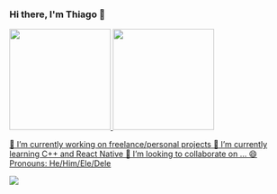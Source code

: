 ### Hi there, I'm Thiago 👋

<div>
  <a href="https://github.com/ThiagoA20">
  <img height="180em" src="https://github-readme-stats.vercel.app/api?username=ThiagoA20&show_icons=true&theme=dracula&include_all_commits=true&count_private=true"/>
  <img height="180em" src="https://github-readme-stats.vercel.app/api/top-langs/?username=ThiagoA20&layout=compact&langs_count=7&theme=dracula"/>
</div>

🔭 I’m currently working on freelance/personal projects
🌱 I’m currently learning C++ and React Native
👯 I’m looking to collaborate on ...
😄 Pronouns: He/Him/Ele/Dele
 
 <div>
   <img src="https://media.giphy.com/media/6heBQSjt2IoA8/giphy.gif" width="" height="">
 </div>

